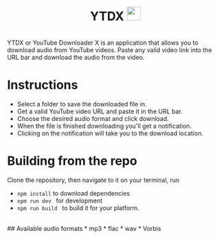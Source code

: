 
<h1 align="center">
	<br>
	 YTDX <img width = "32px" src = "https://raw.githubusercontent.com/Aveek-Saha/ytdx/master/ytdx.png">

</h1>
<br>
YTDX or YouTube Downloader X is an application that allows you to download audio from YouTube videos.
Paste any valid video link into the URL bar and download the audio from the video.


# Instructions
- Select a folder to save the downloaded file in. 
- Get a valid YouTube video URL and paste it in the URL bar.
- Choose the desired audio format and click download.
- When the file is finished downloading you'll get a notification.
- Clicking on the notification will take you to the download location.

# Building from the repo
Clone the repository, then navigate to it on your terminal, run
- ```npm install``` to download dependencies
- ```npm run dev ``` for development
- ```npm run build ``` to build it for your platform.
<br>
## Available audio formats
* mp3
* flac
* wav
* Vorbis
